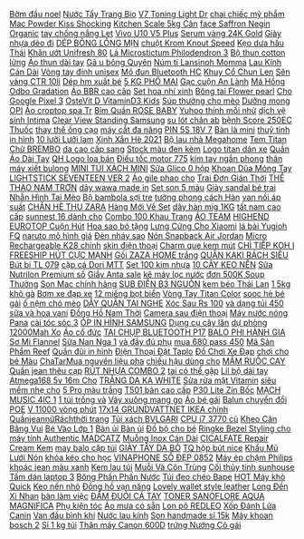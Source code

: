 [Bờm đầu noel](https://cuahang5.github.io/p0/159/479/bom-dau-noel-mua-hang-online/) [Nước Tẩy Trang Bio](https://cuahang5.github.io/p0/162/242/nuoc-tay-trang-bio-mua-hang-online/) [ V7 Toning Light Dr](https://cuahang5.github.io/p0/168/903/kem-v7-toning-light-drjart-mini-size-mua-hang-online/) [ chai chiếc mỹ phẩm](https://cuahang7.github.io/p0/16/87/chai-chiec-my-pham-acrylic-50ml-mua-hang-online/) [ Mac Powder Kiss Shocking](https://cuahang7.github.io/p0/44/185/son-mac-powder-kiss-shocking-revelation-mua-hang-online/) [ Kitchen Scale 5kg Cân](https://cuahang5.github.io/p0/175/577/can-dien-tu-thuc-pham-dung-trong-nha-bep-electronic-kitchen-scale-5kg-can-tieu-ly-mua-hang-online/) [ face Saffron Negin Organic](https://cuahang5.github.io/p0/159/754/kem-face-saffron-negin-organic-10gr-mua-hang-online/) [ tay chống nắng Let](https://cuahang4.github.io/p0/106/668/gang-tay-chong-nang-lets-slim-mua-hang-online/) [ Vivo U10 V5 Plus](https://cuahang12.github.io/p0/114/619/op-lung-thoi-trang-danh-cho-ins-vivo-u10-v5-plus-v7-plus-y81-v9-v11i-y91c-y17-2019-y15-y12-v15-pro-mua-hang-online/) [ Serum vàng 24K Gold](https://cuahang7.github.io/p0/20/246/serum-vang-24k-gold-nine-premium-ampoule-mua-hang-online/) [ Giày nhựa dẻo đi](https://cuahang12.github.io/p0/121/90/giay-nhua-deo-di-mua-san-mua-hang-online/) [ DÉP BÔNG LÔNG MỊN](https://cuahang7.github.io/p0/38/398/dep-bong-long-min-home-de-cao-su-cuc-em-cuc-de-thuong-mua-hang-online/) [ chuột Krom Knout Speed](https://cuahang5.github.io/p0/173/264/lot-chuot-krom-knout-speed-m-mua-hang-online/) [ Kẹo dưa hấu Thái](https://cuahang10.github.io/p0/20/86/keo-dua-hau-thai-lan-mua-hang-online/) [ Khăn ướt Unifresh 80](https://cuahang4.github.io/p0/103/249/khan-uot-unifresh-80-to-mua-hang-online/) [ Lá Microstictum Philodendron 3](https://cuahang7.github.io/p0/20/825/la-microstictum-philodendron-3-4-mua-hang-online/) [Bộ thun cotton lửng](https://cuahang10.github.io/p0/7/504/bo-thun-cotton-lung-mua-hang-online/) [ Áo thun dài tay](https://cuahang5.github.io/p0/189/965/ma-11fashionsale1-giam-10k-don-50k-ao-thun-dai-tay-dang-om-mau-tron-kieu-han-quoc-de-phoi-do-mua-hang-online/) [ Gâ u bông Quyên](https://cuahang10.github.io/p0/29/415/gau-bong-quyen-tran-mua-hang-online/) [ Núm ti Lansinoh Momma](https://cuahang7.github.io/p0/48/165/num-ti-lansinoh-momma-my-size-s-m-l-mua-hang-online/) [ Lau Kính Cán Dài](https://cuahang7.github.io/p0/13/613/dung-cu-lau-kinh-cay-lau-kinh-can-dai-co-the-gap-gon-hoac-keo-dai-tien-loi-xanh-duong-3004-mua-hang-online/) [Vòng tay đinh unisex](https://cuahang7.github.io/p0/28/226/vong-tay-dinh-unisex-mua-hang-online/) [ Mô đun Bluetooth HC](https://cuahang4.github.io/p0/114/367/mo-dun-bluetooth-hc-05-hc-06-mua-hang-online/) [ Khuy Cổ Chun Len](https://cuahang5.github.io/p0/190/253/ma-11fashionsale1-giam-10000-don-50000-giay-bot-nu-khuy-co-chun-len-hang-xin-mua-hang-online/) [Sên vàng CTR 10li](https://cuahang7.github.io/p0/24/573/sen-vang-ctr-10li-mua-hang-online/) [ Dép hm xuất bé](https://cuahang5.github.io/p0/182/476/dep-hm-xuat-be-trai-mua-hang-online/) [ 5 KG PHÔ MAI](https://cuahang5.github.io/p0/168/347/25-kg-pho-mai-soi-mozzarella-nhap-khau-phap-meastrella-mua-hang-online/) [Gạc cuộn An Lành](https://cuahang12.github.io/p0/106/666/gac-cuon-an-lanh-mua-hang-online/) [ Má Hồng Odbo Gradation](https://cuahang4.github.io/p0/127/632/ma-hong-odbo-gradation-blush-mua-hang-online/) [Áo BBR cao cấp](https://cuahang4.github.io/p0/142/889/ao-bbr-cao-cap-mua-hang-online/) [Set hoa nhí xinh](https://cuahang7.github.io/p0/30/1/set-hoa-nhi-xinh-mua-hang-online/) [Bông tai Flower pearl](https://cuahang12.github.io/p0/107/352/bong-tai-flower-pearl-mua-hang-online/) [ Cho Google Pixel 3](https://cuahang12.github.io/p0/118/53/khay-sim-thay-the-cho-google-pixel-3-xl-63in-mua-hang-online/) [ OsteVit D VitaminD3 Kids](https://cuahang4.github.io/p0/120/35/ostevit-d-vitamind3-kids-drops-mua-hang-online/) [ Súp thưởng cho mèo](https://cuahang4.github.io/p0/149/929/ma-11fmcgsale1-giam-10-don-250k-sup-thuong-cho-meo-shizuka-cat-food-day-du-dinh-duong-gia-re-thanh-15g-mua-hang-online/) [Dưỡng mong OPI](https://cuahang4.github.io/p0/104/908/duong-mong-opi-mua-hang-online/) [ Áo croptop spa Tr](https://cuahang5.github.io/p0/150/424/ao-croptop-spa-trd-mua-hang-online/) [ Bỉm Quần ROSE BABY](https://cuahang4.github.io/p0/114/834/bich-bim-quan-rose-baby-du-size-m-30-mieng-l-28-mieng-xl-26-mieng-xxl-24-mieng-xxxl-22-mieng-mua-hang-online/) [ Yuhoo thính mồi nhử](https://cuahang12.github.io/p0/125/252/tinh-mui-cau-ca-ro-phi-thai-lan-yuhoo-thinh-moi-nhu-ca-ro-phi-tu-nhien-moi-cau-ca-ro-phi-luoi-don-mua-hang-online/) [ dịch vệ sinh Intima](https://cuahang10.github.io/p0/29/187/dung-dich-ve-sinh-intima-ziaja-200ml-ba-lan-chinh-hang-giai-quyet-cac-van-de-ve-phu-khoa-hoan-toan-mua-hang-online/) [ Clear View Standing Samsung](https://cuahang4.github.io/p0/130/55/bao-da-clear-view-standing-samsung-s8-plus-mua-hang-online/) [ su lót chân ab](https://cuahang12.github.io/p0/108/421/cao-su-lot-chan-ab-2007-2010-mua-hang-online/) [ bệnh Score 250EC Thuốc](https://cuahang10.github.io/p0/29/623/thuoc-tru-benh-score-250ec-thuoc-tru-benh-den-than-cho-hoa-hong-mua-hang-online/) [ thay thế ống cạo](https://cuahang5.github.io/p0/189/726/luoi-dao-thay-the-ong-cao-mia-4-luoi-mua-hang-online/) [ máy cắt đa năng](https://cuahang12.github.io/p0/111/962/may-cat-da-nang-2680w-mua-hang-online/) [ PIN 5S 18V 7](https://cuahang4.github.io/p0/127/716/khoi-pin-5s-18v-7500mah-xa-50a-mua-hang-online/) [Bàn là mini](https://cuahang7.github.io/p0/30/280/ban-la-mini-mua-hang-online/) [ thuỷ tinh in hình](https://cuahang7.github.io/p0/35/403/coc-thuy-tinh-in-hinh-mat-cuoi-dang-yeu-mua-hang-online/) [ 10 lưỡi Lưỡi lam](https://cuahang5.github.io/p0/150/312/hop-nho-10-luoi-luoi-lam-bao-got-pedi-mua-hang-online/) [ Xinh Xắn Hè 2021](https://cuahang7.github.io/p0/12/975/do-bo-nu-chat-lua-mem-min-hoat-hinh-xinh-xan-he-2021-bc04-mua-hang-online/) [Bộ lau nhà Megahome](https://cuahang10.github.io/p0/25/15/bo-lau-nha-megahome-mua-hang-online/) [Tem Titan Chữ BREMBO](https://cuahang5.github.io/p0/176/138/tem-titan-chu-brembo-mua-hang-online/) [ da cao cấp sang](https://cuahang4.github.io/p0/119/20/tui-da-cao-cap-sang-trong-mua-hang-online/) [ Stock màu đen kèm](https://cuahang7.github.io/p0/30/269/fan-intel-loi-dong-stock-mau-den-kem-keo-tan-nhiet-chinh-hang-socket-11501151115511561200-mua-hang-online/) [Logo titan dán xe](https://cuahang5.github.io/p0/173/168/logo-titan-dan-xe-mua-hang-online/) [ Quần Áo Dài Tay](https://cuahang5.github.io/p0/168/170/bo-quan-ao-dai-tay-thu-dong-in-hinh-sieu-nhan-nguoi-nhen-vai-cotton-cho-be-trai-tu-10-22kg-ma-dt26-mua-hang-online/) [ QH Logo loa bán](https://cuahang10.github.io/p0/25/173/qh-logo-loa-ban-theo-doi-mua-hang-online/) [ Điều tốc motor 775](https://cuahang10.github.io/p0/3/752/dieu-toc-motor-775-10a-600w-mua-hang-online/) [ kim tay ngắn phong](https://cuahang10.github.io/p0/17/46/ao-det-kim-tay-ngan-phong-cach-han-quoc-cho-nu-mua-hang-online/) [thân máy xiết bulong](https://cuahang4.github.io/p0/110/457/than-may-xiet-bulong-mua-hang-online/) [ MINI TÚI XÁCH MINI](https://cuahang5.github.io/p0/173/884/ma-11fashionsale1-giam-10k-don-50k-tui-deo-cheo-nu-mini-tui-xach-mini-da-pu-tron-xinh-xan-t05-mua-hang-online/) [ Sữa Glico 0 hộp](https://cuahang5.github.io/p0/197/405/sua-glico-0-hop-sat-800g-mua-hang-online/) [ Khoan Dũa Móng Tay](https://cuahang4.github.io/p0/113/312/bits-mui-khoan-dua-mong-tay-chuyen-dung-mua-hang-online/) [LIGHTSTICK SEVENTEEN VER 2](https://cuahang12.github.io/p0/100/644/lightstick-seventeen-ver-2-mua-hang-online/) [ Áo gile phao cho](https://cuahang4.github.io/p0/100/209/ao-gile-phao-cho-be-mua-hang-online/) [ Trai Đơn Giản Thời](https://cuahang12.github.io/p0/111/2/kep-toc-dinh-ngoc-trai-don-gian-thoi-trang-han-quoc-cho-nu-mua-hang-online/) [ THỂ THAO NAM TRƠN](https://cuahang5.github.io/p0/182/669/anh-that-bo-the-thao-nam-tron-thun-lanh-ads-mua-hang-online/) [ dây wawa made in](https://cuahang12.github.io/p0/116/31/peekaboo-bo-2-day-wawa-made-in-korea-mua-hang-online/) [ Set son 5 màu](https://cuahang4.github.io/p0/130/481/set-son-5-mau-3ce-mua-hang-online/) [ Giày sandal bé trai](https://cuahang7.github.io/p0/30/486/giay-sandal-be-trai-1-5-tuoi-chop-den-mua-hang-online/) [ Nhẫn Hình Tai Mèo](https://cuahang4.github.io/p0/130/901/nhan-hinh-tai-meo-n2hao-1-cai-mua-hang-online/) [ Bộ bambola sợi tre](https://cuahang10.github.io/p0/7/742/bo-bambola-soi-tre-cho-be-mua-hang-online/) [ tường phong cách Hàn](https://cuahang7.github.io/p0/12/851/bo-30-the-buu-thiep-trang-tri-tuong-phong-cach-han-quoc-thoi-trang-mua-hang-online/) [ van nồi áp suất](https://cuahang7.github.io/p0/38/120/chan-van-noi-ap-suat-gas-cac-co-mua-hang-online/) [ CHĂN HÈ THU ZARA](https://cuahang10.github.io/p0/1/322/chan-he-thu-zara-home-xuat-mua-hang-online/) [ Hàng Mới Về Set](https://cuahang7.github.io/p0/48/729/hang-moi-ve-set-10-ong-nho-giot-bang-cao-su-chuyen-dung-cho-phong-thi-nghiem-mua-hang-online/) [ dây hàn mig 1KG](https://cuahang10.github.io/p0/9/273/tang-3-beg-10-cuon-day-han-mig-1kg-loi-thuoc-10mm-hang-doc-mua-hang-online/) [ tất nam cao cấp](https://cuahang7.github.io/p0/16/297/quan-tat-nam-cao-cap-quan-giu-nhiet-nam-xuat-han-mua-hang-online/) [ sunnest 16 dành cho](https://cuahang5.github.io/p0/178/833/hop-yen-sao-sunnest-16-danh-cho-nguoi-lon-hop-6-lo-x-70ml-mua-hang-online/) [ Combo 100 Khau Trang](https://cuahang7.github.io/p0/14/732/combo-100-khau-trang-vai-kt5-3-lop-chong-bui-mua-hang-online/) [ÁO TEAM](https://cuahang4.github.io/p0/134/159/ao-team-mua-hang-online/) [ HIGHEND EUROTOP Cuộn Hút](https://cuahang7.github.io/p0/27/398/nem-lo-xo-tui-doc-lap-bao-ve-cot-song-160x200x30cm-samick-highend-eurotop-cuon-hut-chan-khong-cao-cap-nhap-khau-han-quo-mua-hang-online/) [ Hoa sao bó tặng](https://cuahang5.github.io/p0/159/253/hoa-sao-bo-tang-qua-mua-hang-online/) [ Lưng Cứng Cho Xiaomi](https://cuahang5.github.io/p0/184/189/op-lung-cung-cho-xiaomi-redmi-8-mua-hang-online/) [ lá bài Yugioh FQ](https://cuahang12.github.io/p0/124/999/compo-190-la-bai-yugioh-fq-003-mua-hang-online/) [ naruto mô hình giá](https://cuahang5.github.io/p0/153/422/mo-hinh-naruto-itachi-akatsuki-mo-hinh-chat-sieu-to-sieu-dep-cao-35cm-ty-le-16-figure-mo-hinh-naruto-mo-hinh-gia-xuong-mua-hang-online/) [Đèn nháy sao](https://cuahang4.github.io/p0/125/80/den-nhay-sao-mua-hang-online/) [ Nón Snapback Air Jordan](https://cuahang7.github.io/p0/15/806/non-snapback-air-jordan-d-058-mua-hang-online/) [ Micro Rechargeable K28 chính](https://cuahang5.github.io/p0/159/537/micro-rechargeable-k28-chinh-hang-mua-hang-online/) [skin điện thoại](https://cuahang4.github.io/p0/133/241/skin-dien-thoai-mua-hang-online/) [ Charm que kem mút](https://cuahang12.github.io/p0/108/472/charm-que-kem-mut-mau-sac-mua-hang-online/) [ CHÌ TIỆP KOH I](https://cuahang7.github.io/p0/24/646/chi-tiep-koh-i-noor-12-mua-hang-online/) [ FREESHIP HÚT CỰC MẠNH](https://cuahang5.github.io/p0/163/304/bh-11-may-hut-bui-cam-tay-khong-day-sieu-mini-easyr-freeship-hut-cuc-manh-6000pa-120w-sac-usb-nho-bang-iphone-mua-hang-online/) [Gối ZAZA HOME trắng](https://cuahang5.github.io/p0/179/78/goi-zaza-home-trang-mua-hang-online/) [ QUẦN KAKI RÁCH SIÊU](https://cuahang12.github.io/p0/111/804/quan-kaki-rach-sieu-chat-mua-hang-online/) [Bút bi TL 079](https://cuahang7.github.io/p0/8/759/but-bi-tl-079-mua-hang-online/) [cặp cá Dori MTT](https://cuahang12.github.io/p0/100/140/cap-ca-dori-mtt-mua-hang-online/) [ Set 100 kim nhựa](https://cuahang10.github.io/p0/11/187/set-100-kim-nhua-dan-moc-len-mua-hang-online/) [ 10 CÂY KEO NẾN](https://cuahang10.github.io/p0/18/381/10-cay-keo-nen-nho-mua-hang-online/) [ Sữa Nutrilon Premium số](https://cuahang7.github.io/p0/47/933/sua-nutrilon-premium-so-2-800g-mua-hang-online/) [Giầy Anta sale](https://cuahang7.github.io/p0/46/700/giay-anta-sale-mua-hang-online/) [ kê máy lọc nước](https://cuahang10.github.io/p0/5/190/chan-ke-may-loc-nuoc-da-nang-tien-loi-mua-hang-online/) [ đơn 500K Soup Thưởng](https://cuahang10.github.io/p0/15/888/ma-1511fmcgsale-giam-8-don-500k-soup-thuong-cho-meo-thanh-15g-sup-thuong-shizukacatfoodxiaowang-mua-hang-online/) [ Son Mac chính hãng](https://cuahang7.github.io/p0/31/668/son-mac-chinh-hang-fullsize-mua-hang-online/) [ SUB ĐIỆN B3 NGUỒN](https://cuahang7.github.io/p0/44/411/mach-sub-dien-b3-nguon-xuyen-mua-hang-online/) [ kem béo Thái Lan](https://cuahang4.github.io/p0/124/395/bot-kem-beo-thai-lan-1kg-mua-hang-online/) [ 1 5kg khô gà](https://cuahang4.github.io/p0/104/752/15kg-kho-ga-la-chanh-ngon-loai-1-dat-vsattp-mua-hang-online/) [ Bơm xe đạp xe](https://cuahang4.github.io/p0/123/48/bom-xe-dap-chan-bom-xe-dap-xe-may-mua-hang-online/) [12 miếng bọt biển](https://cuahang5.github.io/p0/189/215/12-mieng-bot-bien-mua-hang-online/) [Vòng Tay Titan Color](https://cuahang7.github.io/p0/33/199/vong-tay-titan-color-mua-hang-online/) [ sooc hè bé gái](https://cuahang5.github.io/p0/160/493/quan-sooc-he-be-gai-lullaby-mua-hang-online/) [ ổ nệm chó mèo](https://cuahang5.github.io/p0/176/203/o-nem-cho-meo-40x50x15cm-mua-hang-online/) [ DÂY QUẤN TAI NGHE](https://cuahang5.github.io/p0/177/892/day-quan-tai-ngheday-sac-mua-hang-online/) [ Xóc Sau Rs 100](https://cuahang5.github.io/p0/195/952/giam-xoc-sau-rs-100-ws100-mua-hang-online/) [ và dạng túi 450](https://cuahang5.github.io/p0/189/542/combo-nuoc-rua-binh-sua-500ml-va-dang-tui-450-ml-arau-baby-3013-mua-hang-online/) [ sữa và hoa vani](https://cuahang10.github.io/p0/12/612/sua-tam-monsavon-chiet-xuat-sua-va-hoa-vani-1-lit-mua-hang-online/) [ Đồng Hồ Nam Thời](https://cuahang7.github.io/p0/21/337/dong-ho-nam-thoi-trang-mua-hang-online/) [ Camera sau điện thoại](https://cuahang4.github.io/p0/148/81/camera-sau-dien-thoai-iphone-4g-mua-hang-online/) [ Máy nước nóng Pana](https://cuahang4.github.io/p0/106/205/may-nuoc-nong-pana-dh-3rp2vk-mua-hang-online/) [ cài tóc sóc 3](https://cuahang5.github.io/p0/193/202/bang-do-cai-toc-soc-3-mau-mua-hang-online/) [ ỐP IN HÌNH SAMSUNG](https://cuahang12.github.io/p0/118/584/op-in-hinh-samsung-a50-a70-50-freeship-mua-hang-online/) [ Dụng cụ cây lăn](https://cuahang5.github.io/p0/156/274/dung-cu-cay-lan-mat-xa-ban-tay-ngon-tay-thon-gon-ngon-tay-mua-hang-online/) [ dự phòng 12000Mah Xo](https://cuahang4.github.io/p0/104/284/pin-du-phong-12000mah-xo-pb93-mua-hang-online/) [Áo cổ đức](https://cuahang5.github.io/p0/189/802/ao-co-duc-mua-hang-online/) [TAI CHỤP BLUETOOTH P17](https://cuahang10.github.io/p0/12/846/tai-chup-bluetooth-p17-mua-hang-online/) [ BALO PHI HÀNH GIA](https://cuahang12.github.io/p0/123/887/balo-phi-hanh-gia-cho-meo-mua-hang-online/) [Sơ Mi Flannel](https://cuahang10.github.io/p0/23/959/so-mi-flannel-mua-hang-online/) [ Sữa Nan Nga 1](https://cuahang10.github.io/p0/0/418/sua-nan-nga-1-800g-mua-hang-online/) [ và đầy đủ phụ](https://cuahang7.github.io/p0/18/964/-mua-hang-online/) [ mua 680 pass 450](https://cuahang5.github.io/p0/181/267/sweater-mickey-chalott-mua-680-pass-450-new-mua-hang-online/) [ Mã Sản Phẩm Reef](https://cuahang7.github.io/p0/47/549/dong-ho-co-nam-freeship-giam-99k-khi-nhap-ma-tuyentn-ma-san-pham-reef-tiger-rga8239-classic-glory-mua-hang-online/) [ Quần đùi in hình](https://cuahang5.github.io/p0/179/434/quan-dui-in-hinh-gau-cotton-unisex-kem-anh-that-mua-hang-online/) [ Điện Thoại Đặt Taplo](https://cuahang10.github.io/p0/1/119/bang-so-dien-thoai-dat-taplo-o-to-gan-hinh-dong-vat-nhieu-kieu-de-thuong-mua-hang-online/) [ Đồ Chơi Xe Đạp](https://cuahang5.github.io/p0/191/667/do-choi-xe-dap-bmx-mua-hang-online/) [ chơi cho bé Màu](https://cuahang5.github.io/p0/170/718/1-do-choi-cho-be-mau-ngau-nhien-mua-hang-online/) [ ChaTarMua nguyên liệu pha](https://cuahang7.github.io/p0/7/265/tra-thai-xanh-do-chatarmua-nguyen-lieu-pha-tra-sua-tra-duong-cac-loai-thuc-uong-khac-mua-hang-online/) [ chiếu hậu dùng cho](https://cuahang5.github.io/p0/190/941/kinh-crg-loai-1-gan-chan-kinh-chieu-hau-dung-cho-tat-ca-cac-loai-xe-mua-hang-online/) [MẮM RUỐC CAY](https://cuahang4.github.io/p0/133/751/mam-ruoc-cay-mua-hang-online/) [Quần jean thêu cạp](https://cuahang7.github.io/p0/28/329/quan-jean-theu-cap-mua-hang-online/) [ RÚT NHỰA COMBO 2](https://cuahang4.github.io/p0/139/948/day-rut-nhua-combo-2-bich-tn-mua-hang-online/) [ tai có thể gập](https://cuahang4.github.io/p0/113/203/tai-nghe-bluetooth-khong-day-bearhome-cao-cap-co-micro-choi-game-headphone-bluetooth-chup-tai-co-the-gap-gon-tien-loi-mua-hang-online/) [ Lil bộ dài tay](https://cuahang4.github.io/p0/112/776/lil-bo-dai-tay-cai-vai-mua-hang-online/) [ Atmega168 5v 16m Cho](https://cuahang10.github.io/p0/24/600/mo-dun-mini-atmega168-5v-16m-cho-arduino-mua-hang-online/) [ TRẮNG DA KA WHITE](https://cuahang10.github.io/p0/24/520/kem-duong-trang-da-ka-white-15g-mua-hang-online/) [ Sửa rửa mặt Vitamin](https://cuahang5.github.io/p0/171/645/sua-rua-mat-vitamin-e-mua-hang-online/) [ siêu mềm nhẹ cho](https://cuahang5.github.io/p0/188/918/quan-ao-thoi-trang-sieu-mem-nhe-cho-be-mua-hang-online/) [ 5 Pro màu trắng](https://cuahang5.github.io/p0/186/757/man-hinh-full-zin-xiaomi-redmi-note-5-note-5-pro-mau-trang-den-nguyen-bo-ban-dung-chung-igazu-mua-hang-online/) [ T501 bản cao cấp](https://cuahang4.github.io/p0/133/830/xe-noi-xe-day-em-be-haowei-t501-ban-cao-cap-co-the-gap-xach-tay-cho-be-6-thang-3-tuoi-al-mua-hang-online/) [ P30 Lite Zin Bốc](https://cuahang7.github.io/p0/46/732/camera-sau-huawei-p30-lite-zin-boc-may-mua-hang-online/) [ MẠCH MUSIC 4IC 1](https://cuahang4.github.io/p0/125/806/mach-music-4ic-1-mach-mua-hang-online/) [ 1 túi trống và](https://cuahang4.github.io/p0/100/43/1-tui-trong-va-1-tui-den-mua-hang-online/) [Váy xuông mang go](https://cuahang10.github.io/p0/8/492/vay-xuong-mang-go-mua-hang-online/) [Áo bé gái](https://cuahang10.github.io/p0/20/801/ao-be-gai-mua-hang-online/) [ Balun chuyển đổi POE](https://cuahang7.github.io/p0/27/892/balun-chuyen-doi-poe-cho-camera-ip-khoang-cach-truyen-80m-jack-poe-cap-nguon-camera-cap-2-cai-jac-nguon-poe-cho-cam-mua-hang-online/) [ V 11000 vòng phút](https://cuahang12.github.io/p0/109/209/motor-rs-550-12-v-11000-vongphut-dong-co-rs550-12vdc-11000-rpm-mua-hang-online/) [ 17x14 GRUNDVATTNET IKEA chính](https://cuahang10.github.io/p0/19/236/khay-17x14-grundvattnet-ikea-chinh-hang-mua-hang-online/) [QuầnjeannữRáchthời trang](https://cuahang12.github.io/p0/124/833/quanjeannurachthoi-trang-mua-hang-online/) [Túi xách BVLGARI](https://cuahang7.github.io/p0/29/147/tui-xach-bvlgari-mua-hang-online/) [CPU i7 3770 cũ](https://cuahang5.github.io/p0/178/208/cpu-i7-3770-cu-mua-hang-online/) [ Kheo Cân Bằng Vui](https://cuahang10.github.io/p0/8/596/set-2-do-choi-ca-kheo-can-bang-vui-nhon-cho-be-mua-hang-online/) [ Bé Vào Lớp 1](https://cuahang7.github.io/p0/42/663/sach-bo-sach-chuan-bi-cho-be-vao-lop-1-hanh-trang-cho-be-vao-lop-1-tui-8-cuon-mua-hang-online/) [Bàn ủi Bàn ủi](https://cuahang4.github.io/p0/117/291/ban-ui-ban-ui-mua-hang-online/) [Đồ bộ cho bé](https://cuahang10.github.io/p0/15/255/do-bo-cho-be-mua-hang-online/) [ Ringke Bezel Styling cho](https://cuahang10.github.io/p0/18/219/vong-ringke-bezel-styling-cho-dong-ho-galaxy-watch-mua-hang-online/) [ máy tính Authentic MADCATZ](https://cuahang5.github.io/p0/173/598/patech-chuot-may-tinh-authentic-madcatz-rat-1-hang-chinh-hang-mua-hang-online/) [Muỗng Inox Cán Dài](https://cuahang7.github.io/p0/21/608/muong-inox-can-dai-mua-hang-online/) [ CICALFATE Repair Cream Kem](https://cuahang4.github.io/p0/113/832/kem-duong-avene-cicalfate-repair-cream-kem-duong-phuc-hoi-mo-tham-avene-mua-hang-online/) [ may balo cặp túi](https://cuahang7.github.io/p0/11/566/day-may-balo-cap-tui-gia-1-met-mua-hang-online/) [GIÀY TÂY DA BÒ](https://cuahang5.github.io/p0/161/540/giay-tay-da-bo-mua-hang-online/) [ TQ hộp bút nice](https://cuahang12.github.io/p0/113/901/freeship-99k-tq-hop-but-nice-day-mua-hang-online/) [ Khẩu Mũ Lưới Nón](https://cuahang7.github.io/p0/4/159/non-chinh-hanghang-xuat-khau-mu-luoi-non-luoi-nfl-form-cung-mua-hang-online/) [ khóa kéo cho học](https://cuahang10.github.io/p0/10/884/bop-viet-vai-khoa-keo-cho-hoc-sinh-mua-hang-online/) [ VINAPHONE SỐ ĐẸP 0852](https://cuahang5.github.io/p0/170/31/sim-vinaphone-so-dep-0852336009-mua-hang-online/) [Máy ép chậm Philips](https://cuahang10.github.io/p0/20/644/may-ep-cham-philips-mua-hang-online/) [ khoác jean màu xanh](https://cuahang4.github.io/p0/142/391/ao-khoac-jean-mau-xanh-sang-s218-mua-hang-online/) [Kem lau túi](https://cuahang4.github.io/p0/128/88/kem-lau-tui-mua-hang-online/) [ Muỗi Và Côn Trùng](https://cuahang5.github.io/p0/172/855/den-giet-muoi-va-con-trung-cong-sac-usb-mua-hang-online/) [ Cối thủy tinh sunhouse](https://cuahang4.github.io/p0/108/911/coi-thuy-tinh-sunhouse-51125115-mua-hang-online/) [ Tấm dán laptop 3](https://cuahang4.github.io/p0/103/164/tam-dan-laptop-3-mat-mua-hang-online/) [ Bông Phấn Phấn Nước](https://cuahang4.github.io/p0/146/213/tang-bong-phan-phan-nuoc-gilaa-long-wear-dd-cushion-spf50pa-1-loi-x-13g-mua-hang-online/) [Túi đeo chéo Bape](https://cuahang7.github.io/p0/49/227/tui-deo-cheo-bape-mua-hang-online/) [ HOT Máy khò Quick](https://cuahang7.github.io/p0/33/312/deal-hot-may-kho-quick-858d-mua-hang-online/) [Keo nến nhỏ](https://cuahang7.github.io/p0/33/227/keo-nen-nho-mua-hang-online/) [ Đồng hồ vạn năng](https://cuahang5.github.io/p0/180/483/dong-ho-van-nang-dt9205a-mua-hang-online/) [ Lovely wallet style leather](https://cuahang5.github.io/p0/182/821/lovely-wallet-style-leather-case-for-oneplus-6-mua-hang-online/) [ Long Đền Xi Nhan](https://cuahang12.github.io/p0/125/242/long-den-xi-nhan-xe-may-mua-hang-online/) [bàn làm việc](https://cuahang7.github.io/p0/41/685/ban-lam-viec-mua-hang-online/) [ ĐẦM ĐUÔI CÁ TAY](https://cuahang7.github.io/p0/33/403/dam-duoi-ca-tay-bi-mua-hang-online/) [TONER SANOFLORE AQUA MAGNIFICA](https://cuahang4.github.io/p0/100/929/toner-sanoflore-aqua-magnifica-mua-hang-online/) [Phụ kiện tóc](https://cuahang10.github.io/p0/12/597/phu-kien-toc-mua-hang-online/) [Áo mưa có sẵn](https://cuahang10.github.io/p0/20/138/ao-mua-co-san-mua-hang-online/) [Lon pô REDLEO](https://cuahang5.github.io/p0/167/376/lon-po-redleo-mua-hang-online/) [ Xốp Đánh Lửa Canin](https://cuahang5.github.io/p0/194/256/xop-danh-lua-canin-vetric-cham-soc-suc-khoe-cho-puppies-canned-195gr-mua-hang-online/) [ Van đầu bình khí](https://cuahang10.github.io/p0/24/329/van-dau-binh-khi-qf-2a-mua-hang-online/) [Nước lau kính](https://cuahang4.github.io/p0/109/15/nuoc-lau-kinh-mua-hang-online/) [Son handmade sỉ 15k](https://cuahang7.github.io/p0/37/582/son-handmade-si-15k-mua-hang-online/) [ Máy khoan bosch 2](https://cuahang7.github.io/p0/21/680/may-khoan-bosch-2-26-800w-gia-re-mua-hang-online/) [ Sỉ 1 kg túi](https://cuahang7.github.io/p0/41/612/si-1-kg-tui-bong-den-dung-rac-dong-hang-loai-dep-sieu-dai-mua-hang-online/) [Thân máy Canon 600D](https://cuahang4.github.io/p0/106/576/than-may-canon-600d-mua-hang-online/) [ trứng Nướng Cô gái](https://cuahang4.github.io/p0/116/475/bot-kem-trung-nuong-co-gai-1kg-mua-hang-online/) 